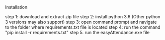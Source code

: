 Installation

step 1: download and extract zip file
step 2: install python 3.6 (Other python 3 versions may also support)
step 3: open command prompt and navigate to the folder where requirements.txt file is located
step 4: run the command "pip install -r requirements.txt"
step 5. run the easyAttendance.exe file
